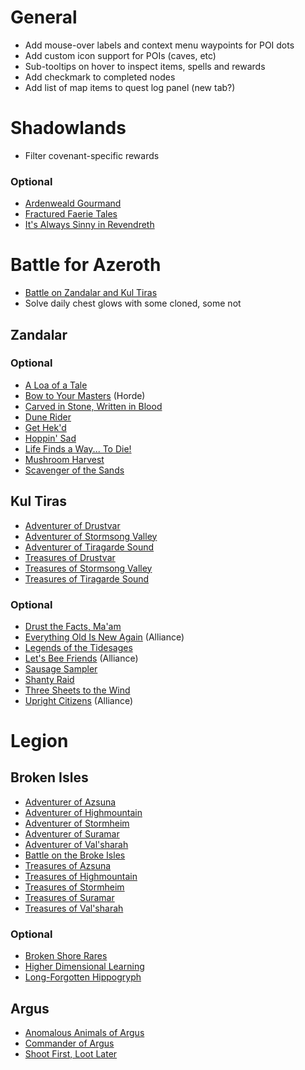 # General

* Add mouse-over labels and context menu waypoints for POI dots
* Add custom icon support for POIs (caves, etc)
* Sub-tooltips on hover to inspect items, spells and rewards
* Add checkmark to completed nodes
* Add list of map items to quest log panel (new tab?)

# Shadowlands

* Filter covenant-specific rewards

### Optional

* [Ardenweald Gourmand](https://www.wowhead.com/achievement=14774/ardenweald-gourmand)
* [Fractured Faerie Tales](https://www.wowhead.com/achievement=14788/fractured-faerie-tales)
* [It's Always Sinny in Revendreth](https://www.wowhead.com/achievement=14276/its-always-sinny-in-revendreth)

# Battle for Azeroth

* [Battle on Zandalar and Kul Tiras](https://www.wowhead.com/achievement=12936/battle-on-zandalar-and-kul-tiras)
* Solve daily chest glows with some cloned, some not

## Zandalar

### Optional

* [A Loa of a Tale](https://www.wowhead.com/achievement=13036/a-loa-of-a-tale)
* [Bow to Your Masters](https://www.wowhead.com/achievement=13020/bow-to-your-masters) (Horde)
* [Carved in Stone, Written in Blood](https://www.wowhead.com/achievement=13024/carved-in-stone-written-in-blood)
* [Dune Rider](https://www.wowhead.com/achievement=13018/dune-rider)
* [Get Hek'd](https://www.wowhead.com/achievement=12482/get-hekd)
* [Hoppin' Sad](https://www.wowhead.com/achievement=13028/hoppin-sad)
* [Life Finds a Way... To Die!](https://www.wowhead.com/achievement=13048/life-finds-a-way-to-die)
* [Mushroom Harvest](https://www.wowhead.com/achievement=13027/mushroom-harvest)
* [Scavenger of the Sands](https://www.wowhead.com/achievement=13016/scavenger-of-the-sands)

## Kul Tiras

* [Adventurer of Drustvar](https://www.wowhead.com/achievement=12941/adventurer-of-drustvar)
* [Adventurer of Stormsong Valley](https://www.wowhead.com/achievement=12940/adventurer-of-stormsong-valley)
* [Adventurer of Tiragarde Sound](https://www.wowhead.com/achievement=12939/adventurer-of-tiragarde-sound)
* [Treasures of Drustvar](https://www.wowhead.com/achievement=12995/treasures-of-drustvar)
* [Treasures of Stormsong Valley](https://www.wowhead.com/achievement=12853/treasures-of-stormsong-valley)
* [Treasures of Tiragarde Sound](https://www.wowhead.com/achievement=12852/treasures-of-tiragarde-sound)

### Optional

* [Drust the Facts, Ma'am](https://www.wowhead.com/achievement=13064/drust-the-facts-maam)
* [Everything Old Is New Again](https://www.wowhead.com/achievement=13082/everything-old-is-new-again) (Alliance)
* [Legends of the Tidesages](https://www.wowhead.com/achievement=13051/legends-of-the-tidesages)
* [Let's Bee Friends](https://www.wowhead.com/achievement=13062/lets-bee-friends) (Alliance)
* [Sausage Sampler](https://www.wowhead.com/achievement=13087/sausage-sampler)
* [Shanty Raid](https://www.wowhead.com/achievement=13057/shanty-raid)
* [Three Sheets to the Wind](https://www.wowhead.com/achievement=13061/three-sheets-to-the-wind)
* [Upright Citizens](https://www.wowhead.com/achievement=13285/upright-citizens) (Alliance)

# Legion

## Broken Isles

* [Adventurer of Azsuna](https://www.wowhead.com/achievement=11261/adventurer-of-azsuna)
* [Adventurer of Highmountain](https://www.wowhead.com/achievement=11264/adventurer-of-highmountain)
* [Adventurer of Stormheim](https://www.wowhead.com/achievement=11263/adventurer-of-stormheim)
* [Adventurer of Suramar](https://www.wowhead.com/achievement=11265/adventurer-of-suramar)
* [Adventurer of Val'sharah](https://www.wowhead.com/achievement=11262/adventurer-of-valsharah)
* [Battle on the Broke Isles](https://www.wowhead.com/achievement=10876/battle-on-the-broken-isles)
* [Treasures of Azsuna](https://www.wowhead.com/achievement=11256/treasures-of-azsuna)
* [Treasures of Highmountain](https://www.wowhead.com/achievement=11257/treasures-of-highmountain)
* [Treasures of Stormheim](https://www.wowhead.com/achievement=11259/treasures-of-stormheim)
* [Treasures of Suramar](https://www.wowhead.com/achievement=11260/treasures-of-suramar)
* [Treasures of Val'sharah](https://www.wowhead.com/achievement=11258/treasures-of-valsharah)

### Optional

* [Broken Shore Rares](https://www.wowhead.com/quest=46250/take-out-the-head)
* [Higher Dimensional Learning](https://www.wowhead.com/achievement=11175/higher-dimensional-learning)
* [Long-Forgotten Hippogryph](https://www.wowhead.com/item=138258/reins-of-the-long-forgotten-hippogryph)

## Argus

* [Anomalous Animals of Argus](https://www.wowhead.com/achievement=12088/anomalous-animals-of-argus)
* [Commander of Argus](https://www.wowhead.com/achievement=12078/commander-of-argus)
* [Shoot First, Loot Later](https://www.wowhead.com/achievement=12074/shoot-first-loot-later)